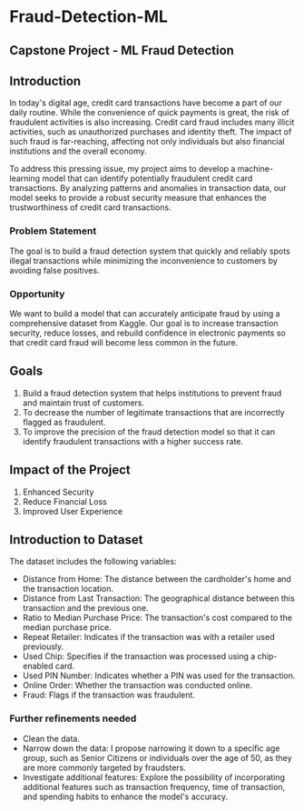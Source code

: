 # Fraud-Detection-ML
## Capstone Project - ML Fraud Detection

## Introduction
In today's digital age, credit card transactions have become a part of our daily routine. While the convenience of quick payments is great, the risk of fraudulent activities is also increasing. Credit card fraud includes many illicit activities, such as unauthorized purchases and identity theft. The impact of such fraud is far-reaching, affecting not only individuals but also financial institutions and the overall economy.

To address this pressing issue, my project aims to develop a machine-learning model that can identify potentially fraudulent credit card transactions. By analyzing patterns and anomalies in transaction data, our model seeks to provide a robust security measure that enhances the trustworthiness of credit card transactions.

### Problem Statement
The goal is to build a fraud detection system that quickly and reliably spots illegal transactions while minimizing the inconvenience to customers by avoiding false positives.

### Opportunity
We want to build a model that can accurately anticipate fraud by using a comprehensive dataset from Kaggle. Our goal is to increase transaction security, reduce losses, and rebuild confidence in electronic payments so that credit card fraud will become less common in the future.

## Goals
1. Build a fraud detection system that helps institutions to prevent fraud and maintain trust of customers.
2. To decrease the number of legitimate transactions that are incorrectly flagged as fraudulent.
3. To improve the precision of the fraud detection model so that it can identify fraudulent transactions with a higher success rate.

## Impact of the Project
1. Enhanced Security
2. Reduce Financial Loss
3. Improved User Experience

## Introduction to Dataset
The dataset includes the following variables:
- Distance from Home: The distance between the cardholder's home and the transaction location.
- Distance from Last Transaction: The geographical distance between this transaction and the previous one.
- Ratio to Median Purchase Price: The transaction's cost compared to the median purchase price.
- Repeat Retailer: Indicates if the transaction was with a retailer used previously.
- Used Chip: Specifies if the transaction was processed using a chip-enabled card.
- Used PIN Number: Indicates whether a PIN was used for the transaction.
- Online Order: Whether the transaction was conducted online.
- Fraud: Flags if the transaction was fraudulent.

### Further refinements needed
- Clean the data.
- Narrow down the data: I propose narrowing it down to a specific age group, such as Senior Citizens or individuals over the age of 50, as they are more commonly targeted by fraudsters.
- Investigate additional features: Explore the possibility of incorporating additional features such as transaction frequency, time of transaction, and spending habits to enhance the model's accuracy.

